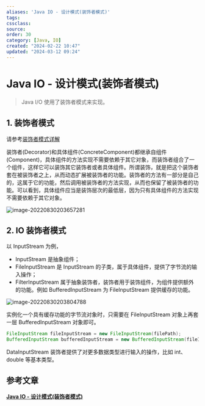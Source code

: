 ```yaml
---
aliases: 'Java IO - 设计模式(装饰者模式)'
tags: 
cssclass:
source:
order: 30
category: [Java, IO]
created: "2024-02-22 10:47"
updated: "2024-03-12 09:24"
---
```


# Java IO - 设计模式(装饰者模式)

> Java I/O 使用了装饰者模式来实现。

## 1. 装饰者模式

请参考[装饰者模式详解](https://pdai.tech/md/dev-spec/pattern/12_decorator.html)

装饰者(Decorator)和具体组件(ConcreteComponent)都继承自组件(Component)，具体组件的方法实现不需要依赖于其它对象，而装饰者组合了一个组件，这样它可以装饰其它装饰者或者具体组件。所谓装饰，就是把这个装饰者套在被装饰者之上，从而动态扩展被装饰者的功能。装饰者的方法有一部分是自己的，这属于它的功能，然后调用被装饰者的方法实现，从而也保留了被装饰者的功能。可以看到，具体组件应当是装饰层次的最低层，因为只有具体组件的方法实现不需要依赖于其它对象。

![image-20220830203657281](https://cdn.jsdelivr.net/gh/MrJackC/PicGoImages/other/202403120923274.png)

## 2. IO 装饰者模式

以 InputStream 为例，

- InputStream 是抽象组件；
- FileInputStream 是 InputStream 的子类，属于具体组件，提供了字节流的输入操作；
- FilterInputStream 属于抽象装饰者，装饰者用于装饰组件，为组件提供额外的功能。例如 BufferedInputStream 为 FileInputStream 提供缓存的功能。

![image-20220830203804788](https://cdn.jsdelivr.net/gh/MrJackC/PicGoImages/other/202403120923325.png)

实例化一个具有缓存功能的字节流对象时，只需要在 FileInputStream 对象上再套一层 BufferedInputStream 对象即可。

```java
FileInputStream fileInputStream = new FileInputStream(filePath);
BufferedInputStream bufferedInputStream = new BufferedInputStream(fileInputStream);
```

DataInputStream 装饰者提供了对更多数据类型进行输入的操作，比如 int、double 等基本类型。

## 参考文章

[**Java IO - 设计模式(装饰者模式)**](https://pdai.tech/md/java/io/java-io-basic-design-pattern.html)